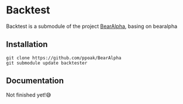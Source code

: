 # Backtest

Backtest is a submodule of the project [BearAlpha](https://github.com/ppoak/bearalpha), basing on bearalpha

## Installation

```shell
git clone https://github.com/ppoak/BearAlpha
git submodule update backtester
```

## Documentation

Not finished yet!😅
